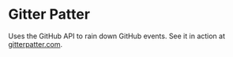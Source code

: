 # Gitter Patter
Uses the GitHub API to rain down GitHub events. See it in action at [gitterpatter.com](http://gitterpatter.com).
